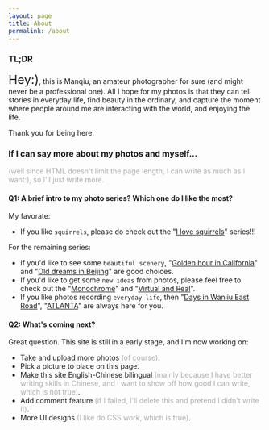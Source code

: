 ```yaml
---
layout: page
title: About
permalink: /about
---
```


### TL;DR

<span style="font-size:24px;">Hey:)</span>, this is Manqiu, an amateur photographer for sure (and might never be a professional one). All I hope for my photos is that they can tell stories in everyday life, find beauty in the ordinary, and capture the moment where people around me are interacting with the world, and enjoying the life.

Thank you for being here.

### If I can say more about my photos and myself... 

<span style="font-size:14px;color:#acacac">(well since HTML doesn't limit the page length, I can write as much as I want:), so I'll just write more.</span>

#### Q1: A brief intro to my photo series? Which one do I like the most?

My favorate: 

- If you like `squirrels`, please do check out the "[I love squirrels](https://manqiul.github.io/photo/squirrel)" series!!!

For the remaining series: 

- If you'd like to see some `beautiful scenery`, "[Golden hour in California](https://manqiul.github.io/photo/GoldenHour)" and "[Old dreams in Beijing](https://manqiul.github.io/photo/beijing)" are good choices.
- If you'd like to get some `new ideas` from photos, please feel free to check out the "[Monochrome](https://manqiul.github.io/photo/Monochrome)" and "[Virtual and Real](https://manqiul.github.io/photo/mirror)".
- If you like photos recording `everyday life`, then "[Days in Wanliu East Road](https://manqiul.github.io/photo/life-xiaonanzhuang)", "[ATLANTA](https://manqiul.github.io/photo/Atlanta)" are always here for you.


#### Q2: What's coming next?

Great question. This site is still in a early stage, and I'm now working on:

- Take and upload more photos <span style="font-size:14px;color:#acacac">(of course)</span>.
- Pick a picture to place on this page.
- Make this site English-Chinese bilingual <span style="font-size:14px;color:#acacac">(mainly because I have better writing skills in Chinese, and I want to show off how good I can write, which is not true)</span>.
- Add comment feature <span style="font-size:14px;color:#acacac">(if I failed, I'll delete this and pretend I didn't write it)</span>.
- More UI designs <span style="font-size:14px;color:#acacac">(I like do CSS work, which is true)</span>. 








